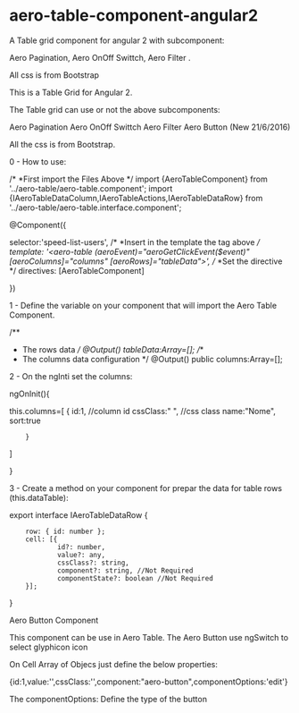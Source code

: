 # aero-table-component-angular2
A Table grid component for angular 2 with subcomponent: 
 
 Aero Pagination, 
 Aero OnOff Swittch, 
 Aero Filter . 

All css is from Bootstrap

This is a Table Grid for Angular 2.

The Table grid can use or not the above subcomponents:

Aero Pagination
Aero OnOff Swittch
Aero Filter
Aero Button (New 21/6/2016)


All the css is from Bootstrap.

0 - How to use:

/*
*First import the Files Above
*/
import {AeroTableComponent} from '../aero-table/aero-table.component';
import  {IAeroTableDataColumn,IAeroTableActions,IAeroTableDataRow} from '../aero-table/aero-table.interface.component';

@Component({
  
selector:'speed-list-users',
/*
*Insert in the template the tag above
*/
template:  '<aero-table (aeroEvent)="aeroGetClickEvent($event)" [aeroColumns]="columns" [aeroRows]="tableData"></aero-table>',
/*
*Set the directive
*/
directives: [AeroTableComponent]

})

1 - Define the variable on your component that will import the Aero Table Component.

/**
 * The rows data
 */
@Output() tableData:Array<any>=[];
/**
 * The columns data configuration
 */
@Output()  public columns:Array<IAeroTableDataColumn>=[];



2 - On the ngInti set the columns:


ngOnInit(){

this.columns=[
        {
        id:1, //column id
        cssClass:" ", //css class
        name:"Nome",
        sort:true
        
        }
  
  ]

}


3 - Create a method on your component for prepar the data for table rows (this.dataTable):

export interface IAeroTableDataRow {

        row: { id: number };
        cell: [{
                id?: number,
                value?: any,
                cssClass?: string,
                component?: string, //Not Required 
                componentState?: boolean //Not Required 
        }];



}





Aero Button Component

This component can be use in Aero Table.
The Aero Button use ngSwitch to select glyphicon icon

On Cell Array of Objecs just define the below properties:

{id:1,value:'',cssClass:'',component:"aero-button",componentOptions:'edit'}

The componentOptions: Define the type of the button